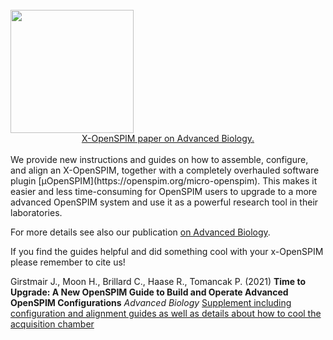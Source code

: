 ---
---
</br>
<a href="https://onlinelibrary.wiley.com/doi/10.1002/adbi.202101182" align="center" target="_blank" title="Time to Upgrade: A New OpenSPIM Guide to Build and Operate Advanced OpenSPIM Configurations
"><img src="https://openspim.org/images/ToC_figure.png" align="center" width="197"><figcaption>X-OpenSPIM paper on Advanced Biology.</figcaption></a></br>
We provide new instructions and guides on how to assemble, configure, and align an X-OpenSPIM, together with a completely overhauled software plugin [μOpenSPIM](https://openspim.org/micro-openspim). This makes it easier and less time-consuming for OpenSPIM users to upgrade to a more advanced OpenSPIM system and use it as a powerful research tool in their laboratories.

For more details see also our publication [on Advanced Biology](https://onlinelibrary.wiley.com/doi/10.1002/adbi.202101182).

If you find the guides helpful and did something cool with your x-OpenSPIM please remember to cite us!

Girstmair J., Moon H., Brillard C., Haase R., Tomancak P. (2021) **Time to Upgrade: A New OpenSPIM Guide to Build and Operate Advanced OpenSPIM Configurations** *Advanced Biology* [Supplement including configuration and alignment guides as well as details about how to cool the acquisition chamber](https://onlinelibrary.wiley.com/action/downloadSupplement?doi=10.1002%2Fadbi.202101182&file=adbi202101182-sup-0001-SuppMat.pdf)
